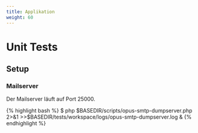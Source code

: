 ```yaml
---
title: Applikation
weight: 60
---
```


# Unit Tests

## Setup

### Mailserver

Der Mailserver läuft auf Port 25000.

{% highlight bash %}
$ php $BASEDIR/scripts/opus-smtp-dumpserver.php 2>&1 >>$BASEDIR/tests/workspace/logs/opus-smtp-dumpserver.log &
{% endhighlight %}
